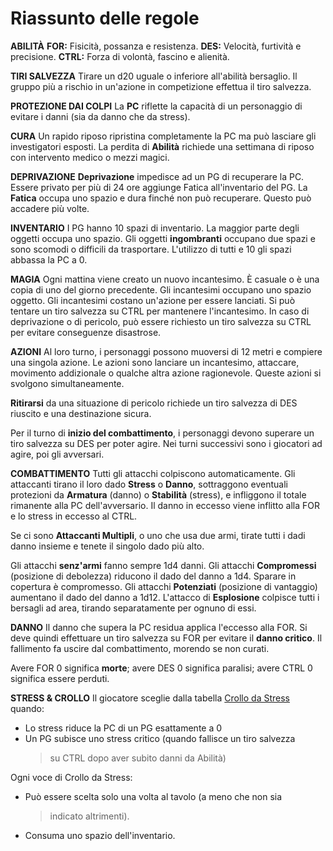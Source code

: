 # Riassunto delle regole

**ABILITÀ** **FOR:** Fisicità, possanza e resistenza. **DES:** Velocità,
furtività e precisione. **CTRL:** Forza di volontà, fascino e alienità.

**TIRI SALVEZZA** Tirare un d20 uguale o inferiore all'abilità
bersaglio. Il gruppo più a rischio in un'azione in competizione effettua
il tiro salvezza.

**PROTEZIONE DAI COLPI** La **PC** riflette la capacità di un
personaggio di evitare i danni (sia da danno che da stress).

**CURA** Un rapido riposo ripristina completamente la PC ma può lasciare
gli investigatori esposti. La perdita di **Abilità** richiede una
settimana di riposo con intervento medico o mezzi magici.

**DEPRIVAZIONE** **Deprivazione** impedisce ad un PG di recuperare la
PC. Essere privato per più di 24 ore aggiunge Fatica all'inventario del
PG. La **Fatica** occupa uno spazio e dura finché non può recuperare.
Questo può accadere più volte.

**INVENTARIO** I PG hanno 10 spazi di inventario. La maggior parte degli
oggetti occupa uno spazio. Gli oggetti **ingombranti** occupano due
spazi e sono scomodi o difficili da trasportare. L'utilizzo di tutti e
10 gli spazi abbassa la PC a 0.

**MAGIA** Ogni mattina viene creato un nuovo incantesimo. È casuale o è
una copia di uno del giorno precedente. Gli incantesimi occupano uno
spazio oggetto. Gli incantesimi costano un'azione per essere lanciati.
Si può tentare un tiro salvezza su CTRL per mantenere l'incantesimo. In
caso di deprivazione o di pericolo, può essere richiesto un tiro
salvezza su CTRL per evitare conseguenze disastrose.

**AZIONI** Al loro turno, i personaggi possono muoversi di 12 metri e
compiere una singola azione. Le azioni sono lanciare un incantesimo,
attaccare, movimento addizionale o qualche altra azione ragionevole.
Queste azioni si svolgono simultaneamente.

**Ritirarsi** da una situazione di pericolo richiede un tiro salvezza di
DES riuscito e una destinazione sicura.

Per il turno di **inizio del combattimento**, i personaggi devono
superare un tiro salvezza su DES per poter agire. Nei turni successivi
sono i giocatori ad agire, poi gli avversari.

**COMBATTIMENTO** Tutti gli attacchi colpiscono automaticamente. Gli
attaccanti tirano il loro dado **Stress** o **Danno**, sottraggono
eventuali protezioni da **Armatura** (danno) o **Stabilità** (stress), e
infliggono il totale rimanente alla PC dell'avversario. Il danno in
eccesso viene inflitto alla FOR e lo stress in eccesso al CTRL.

Se ci sono **Attaccanti Multipli**, o uno che usa due armi, tirate tutti
i dadi danno insieme e tenete il singolo dado più alto.

Gli attacchi **senz'armi** fanno sempre 1d4 danni. Gli attacchi
**Compromessi** (posizione di debolezza) riducono il dado del danno a
1d4. Sparare in copertura è compromesso. Gli attacchi **Potenziati**
(posizione di vantaggio) aumentano il dado del danno a 1d12. L'attacco
di **Esplosione** colpisce tutti i bersagli ad area, tirando
separatamente per ognuno di essi.

**DANNO** Il danno che supera la PC residua applica l'eccesso alla FOR.
Si deve quindi effettuare un tiro salvezza su FOR per evitare il **danno
critico**. Il fallimento fa uscire dal combattimento, morendo se non
curati.

Avere FOR 0 significa **morte**; avere DES 0 significa paralisi; avere
CTRL 0 significa essere perduti.

**STRESS & CROLLO** Il giocatore sceglie dalla tabella [Crollo da
Stress](#45jfvxd) quando:

-   Lo stress riduce la PC di un PG esattamente a 0
-   Un PG subisce uno stress critico (quando fallisce un tiro salvezza
    > su CTRL dopo aver subito danni da Abilità)

Ogni voce di Crollo da Stress:

-   Può essere scelta solo una volta al tavolo (a meno che non sia
    > indicato altrimenti).
-   Consuma uno spazio dell'inventario.